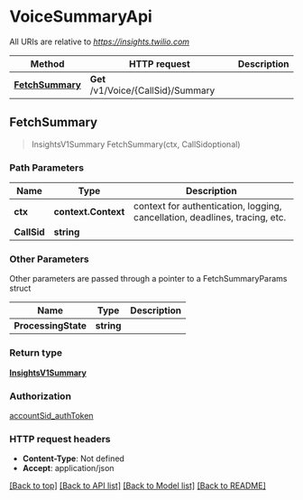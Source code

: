 # VoiceSummaryApi

All URIs are relative to *https://insights.twilio.com*

Method | HTTP request | Description
------------- | ------------- | -------------
[**FetchSummary**](VoiceSummaryApi.md#FetchSummary) | **Get** /v1/Voice/{CallSid}/Summary | 



## FetchSummary

> InsightsV1Summary FetchSummary(ctx, CallSidoptional)



### Path Parameters


Name | Type | Description
------------- | ------------- | -------------
**ctx** | **context.Context** | context for authentication, logging, cancellation, deadlines, tracing, etc.
**CallSid** | **string** | 

### Other Parameters

Other parameters are passed through a pointer to a FetchSummaryParams struct


Name | Type | Description
------------- | ------------- | -------------
**ProcessingState** | **string** | 

### Return type

[**InsightsV1Summary**](InsightsV1Summary.md)

### Authorization

[accountSid_authToken](../README.md#accountSid_authToken)

### HTTP request headers

- **Content-Type**: Not defined
- **Accept**: application/json

[[Back to top]](#) [[Back to API list]](../README.md#documentation-for-api-endpoints)
[[Back to Model list]](../README.md#documentation-for-models)
[[Back to README]](../README.md)

